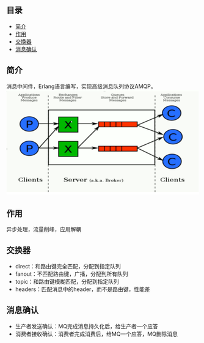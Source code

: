 ## 目录

- [简介](#简介)
- [作用](#作用)
- [交换器](#交换器)
- [消息确认](#消息确认)


## 简介

消息中间件，Erlang语言编写，实现高级消息队列协议AMQP。
![RabbitMQ](../picture/rabbitMQ/RabbitMQ.png)


## 作用

异步处理，流量削峰，应用解耦


## 交换器

* direct：和路由键完全匹配，分配到指定队列
* fanout：不匹配路由键，广播，分配到所有队列
* topic：和路由键模糊匹配，分配到指定队列
* headers：匹配消息中的header，而不是路由键，性能差


## 消息确认

* 生产者发送确认：MQ完成消息持久化后，给生产者一个应答
* 消费者接收确认：消费者完成消费后，给MQ一个应答，MQ删除消息